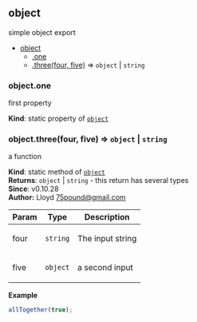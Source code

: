 <a name="module_object"></a>
## object
simple object export


* [object](#module_object)
  * [.one](#module_object.one)
  * [.three(four, five)](#module_object.three) ⇒ <code>object</code> \| <code>string</code>

<a name="module_object.one"></a>
### object.one
first property

**Kind**: static property of <code>[object](#module_object)</code>  
<a name="module_object.three"></a>
### object.three(four, five) ⇒ <code>object</code> \| <code>string</code>
a function

**Kind**: static method of <code>[object](#module_object)</code>  
**Returns**: <code>object</code> \| <code>string</code> - this return has several types  
**Since**: v0.10.28  
**Author:** Lloyd <75pound@gmail.com>  
<table>
  <thead>
    <tr>
      <th>Param</th><th>Type</th><th>Description</th>
    </tr>
  </thead>
  <tbody>
<tr>
    <td>four</td><td><code>string</code></td><td><p>The input string</p>
</td>
    </tr><tr>
    <td>five</td><td><code>object</code></td><td><p>a second input</p>
</td>
    </tr>  </tbody>
</table>

**Example**  
```js
allTogether(true);
```
